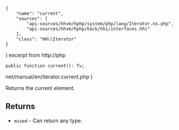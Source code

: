 ``` yamlmeta
{
    "name": "current",
    "sources": [
        "api-sources/hhvm/hphp/system/php/lang/Iterator.ns.php",
        "api-sources/hhvm/hphp/hack/hhi/interfaces.hhi"
    ],
    "class": "HH\\Iterator"
}
```




( excerpt from http://php




``` Hack
public function current(): Tv;
```




net/manual/en/iterator.current.php )




Returns the current element.




## Returns




+ ` mixed ` - Can return any type.
<!-- HHAPIDOC -->
